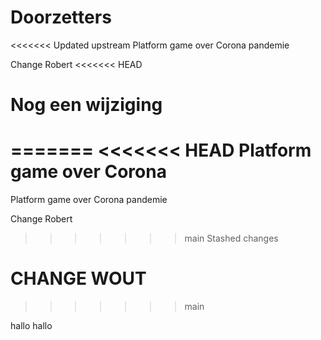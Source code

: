 # Doorzetters 
<<<<<<< Updated upstream
Platform game over Corona pandemie

Change Robert
<<<<<<< HEAD

Nog een wijziging
=======
=======
<<<<<<< HEAD
Platform game over Corona
=======
Platform game over Corona pandemie

Change Robert
>>>>>>> main
>>>>>>> Stashed changes

CHANGE WOUT
=====

>>>>>>> main

hallo
hallo